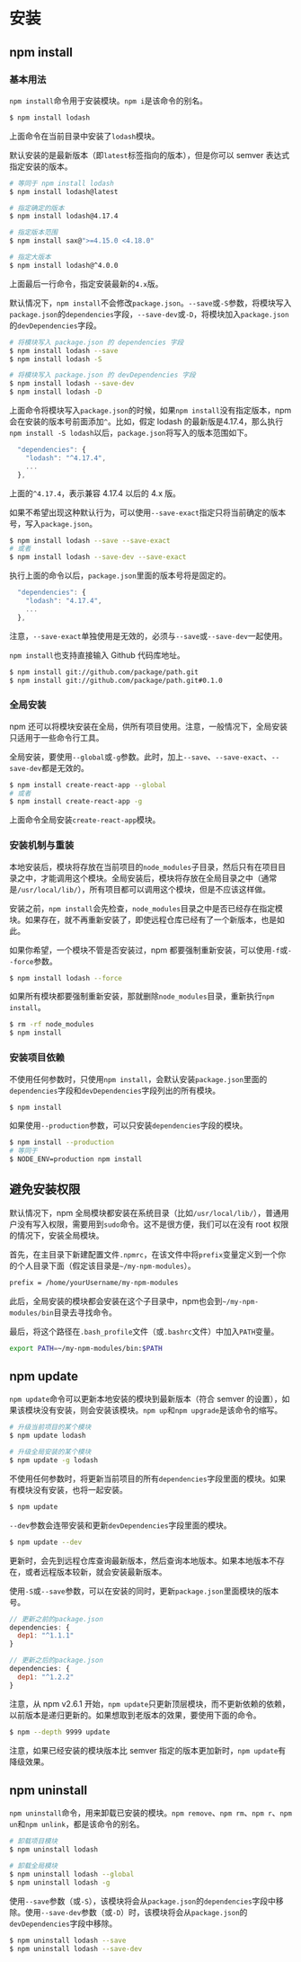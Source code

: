 # 安装

## npm install

### 基本用法

`npm install`命令用于安装模块。`npm i`是该命令的别名。

```bash
$ npm install lodash
```

上面命令在当前目录中安装了`lodash`模块。

默认安装的是最新版本（即`latest`标签指向的版本），但是你可以 semver 表达式指定安装的版本。

```bash
# 等同于 npm install lodash
$ npm install lodash@latest

# 指定确定的版本
$ npm install lodash@4.17.4

# 指定版本范围
$ npm install sax@">=4.15.0 <4.18.0"

# 指定大版本
$ npm install lodash@^4.0.0
```

上面最后一行命令，指定安装最新的`4.x`版。

默认情况下，`npm install`不会修改`package.json`。`--save`或`-S`参数，将模块写入`package.json`的`dependencies`字段，`--save-dev`或`-D`，将模块加入`package.json`的`devDependencies`字段。

```bash
# 将模块写入 package.json 的 dependencies 字段
$ npm install lodash --save
$ npm install lodash -S

# 将模块写入 package.json 的 devDependencies 字段
$ npm install lodash --save-dev
$ npm install lodash -D
```

上面命令将模块写入`package.json`的时候，如果`npm install`没有指定版本，npm 会在安装的版本号前面添加`^`。比如，假定 lodash 的最新版是4.17.4，那么执行`npm install -S lodash`以后，`package.json`将写入的版本范围如下。

```javascript
  "dependencies": {
    "lodash": "^4.17.4",
    ...
  },
```

上面的`^4.17.4`，表示兼容 4.17.4 以后的 4.x 版。

如果不希望出现这种默认行为，可以使用`--save-exact`指定只将当前确定的版本号，写入`package.json`。

```bash
$ npm install lodash --save --save-exact
# 或者
$ npm install lodash --save-dev --save-exact
```

执行上面的命令以后，`package.json`里面的版本号将是固定的。

```javascript
  "dependencies": {
    "lodash": "4.17.4",
    ...
  },
```

注意，`--save-exact`单独使用是无效的，必须与`--save`或`--save-dev`一起使用。

`npm install`也支持直接输入 Github 代码库地址。

```bash
$ npm install git://github.com/package/path.git
$ npm install git://github.com/package/path.git#0.1.0
```

### 全局安装

npm 还可以将模块安装在全局，供所有项目使用。注意，一般情况下，全局安装只适用于一些命令行工具。

全局安装，要使用`--global`或`-g`参数。此时，加上`--save`、`--save-exact`、`--save-dev`都是无效的。

```bash
$ npm install create-react-app --global
# 或者
$ npm install create-react-app -g
```

上面命令全局安装`create-react-app`模块。

### 安装机制与重装

本地安装后，模块将存放在当前项目的`node_modules`子目录，然后只有在项目目录之中，才能调用这个模块。全局安装后，模块将存放在全局目录之中（通常是`/usr/local/lib/`），所有项目都可以调用这个模块，但是不应该这样做。

安装之前，`npm install`会先检查，`node_modules`目录之中是否已经存在指定模块。如果存在，就不再重新安装了，即使远程仓库已经有了一个新版本，也是如此。

如果你希望，一个模块不管是否安装过，npm 都要强制重新安装，可以使用`-f`或`--force`参数。

```bash
$ npm install lodash --force
```

如果所有模块都要强制重新安装，那就删除`node_modules`目录，重新执行`npm install`。

```bash
$ rm -rf node_modules
$ npm install
```

### 安装项目依赖

不使用任何参数时，只使用`npm install`，会默认安装`package.json`里面的`dependencies`字段和`devDependencies`字段列出的所有模块。

```bash
$ npm install
```

如果使用`--production`参数，可以只安装`dependencies`字段的模块。

```bash
$ npm install --production
# 等同于
$ NODE_ENV=production npm install
```

## 避免安装权限

默认情况下，npm 全局模块都安装在系统目录（比如`/usr/local/lib/`），普通用户没有写入权限，需要用到`sudo`命令。这不是很方便，我们可以在没有 root 权限的情况下，安装全局模块。

首先，在主目录下新建配置文件`.npmrc`，在该文件中将`prefix`变量定义到一个你的个人目录下面（假定该目录是`~/my-npm-modules`）。

```bash
prefix = /home/yourUsername/my-npm-modules
```

此后，全局安装的模块都会安装在这个子目录中，npm也会到`~/my-npm-modules/bin`目录去寻找命令。

最后，将这个路径在`.bash_profile`文件（或`.bashrc`文件）中加入`PATH`变量。

```bash
export PATH=~/my-npm-modules/bin:$PATH
```

## npm update

`npm update`命令可以更新本地安装的模块到最新版本（符合 semver 的设置），如果该模块没有安装，则会安装该模块。`npm up`和`npm upgrade`是该命令的缩写。

```bash
# 升级当前项目的某个模块
$ npm update lodash

# 升级全局安装的某个模块
$ npm update -g lodash
```

不使用任何参数时，将更新当前项目的所有`dependencies`字段里面的模块。如果有模块没有安装，也将一起安装。

```bash
$ npm update
```

`--dev`参数会连带安装和更新`devDependencies`字段里面的模块。

```bash
$ npm update --dev
```

更新时，会先到远程仓库查询最新版本，然后查询本地版本。如果本地版本不存在，或者远程版本较新，就会安装最新版本。

使用`-S`或`--save`参数，可以在安装的同时，更新`package.json`里面模块的版本号。

```javascript
// 更新之前的package.json
dependencies: {
  dep1: "^1.1.1"
}

// 更新之后的package.json
dependencies: {
  dep1: "^1.2.2"
}
```

注意，从 npm v2.6.1 开始，`npm update`只更新顶层模块，而不更新依赖的依赖，以前版本是递归更新的。如果想取到老版本的效果，要使用下面的命令。

```bash
$ npm --depth 9999 update
```

注意，如果已经安装的模块版本比 semver 指定的版本更加新时，`npm update`有降级效果。

## npm uninstall

`npm uninstall`命令，用来卸载已安装的模块。`npm remove`、`npm rm`、`npm r`、`npm un`和`npm unlink`，都是该命令的别名。

```bash
# 卸载项目模块
$ npm uninstall lodash

# 卸载全局模块
$ npm uninstall lodash --global
$ npm uninstall lodash -g
```

使用`--save`参数（或`-S`），该模块将会从`package.json`的`dependencies`字段中移除。使用`--save-dev`参数（或`-D`）时，该模块将会从`package.json`的`devDependencies`字段中移除。

```bash
$ npm uninstall lodash --save
$ npm uninstall lodash --save-dev
```

